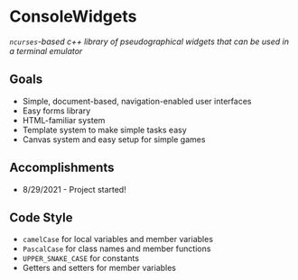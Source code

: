 # ConsoleWidgets
*`ncurses`-based c++ library of pseudographical*
*widgets that can be used in a terminal emulator*

## Goals
- Simple, document-based, navigation-enabled user interfaces
- Easy forms library
- HTML-familiar system
- Template system to make simple tasks easy
- Canvas system and easy setup for simple games

## Accomplishments
- 8/29/2021 - Project started!

## Code Style

- `camelCase` for local variables and member variables
- `PascalCase` for class names and member functions
- `UPPER_SNAKE_CASE` for constants
- Getters and setters for member variables